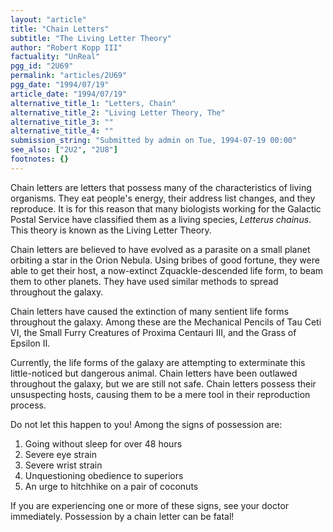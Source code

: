 ```yaml
---
layout: "article"
title: "Chain Letters"
subtitle: "The Living Letter Theory"
author: "Robert Kopp III"
factuality: "UnReal"
pgg_id: "2U69"
permalink: "articles/2U69"
pgg_date: "1994/07/19"
article_date: "1994/07/19"
alternative_title_1: "Letters, Chain"
alternative_title_2: "Living Letter Theory, The"
alternative_title_3: ""
alternative_title_4: ""
submission_string: "Submitted by admin on Tue, 1994-07-19 00:00"
see_also: ["2U2", "2U8"]
footnotes: {}
---
```

<div>
<p>Chain letters are letters that possess many of the characteristics of living organisms. They eat people's energy, their address list changes, and they reproduce. It is for this reason that many biologists working for the Galactic Postal Service have classified them as a living species, <em>Letterus chainus</em>. This theory is known as the Living Letter Theory.</p>
<p>Chain letters are believed to have evolved as a parasite on a small planet orbiting a star in the Orion Nebula. Using bribes of good fortune, they were able to get their host, a now-extinct Zquackle-descended life form, to beam them to other planets. They have used similar methods to spread throughout the galaxy.</p>
<p>Chain letters have caused the extinction of many sentient life forms throughout the galaxy. Among these are the Mechanical Pencils of Tau Ceti VI, the Small Furry Creatures of Proxima Centauri III, and the Grass of Epsilon II.</p>
<p>Currently, the life forms of the galaxy are attempting to exterminate this little-noticed but dangerous animal. Chain letters have been outlawed throughout the galaxy, but we are still not safe. Chain letters possess their unsuspecting hosts, causing them to be a mere tool in their reproduction process.</p>
<p>Do not let this happen to you! Among the signs of possession are:</p>
<ol>
<li value="1">Going without sleep for over 48 hours</li>
<li value="2">Severe eye strain</li>
<li value="3">Severe wrist strain</li>
<li value="4">Unquestioning obedience to superiors</li>
<li value="5">An urge to hitchhike on a pair of coconuts</li>
</ol>
<p>If you are experiencing one or more of these signs, see your doctor immediately. Possession by a chain letter can be fatal!</p>
</div>
